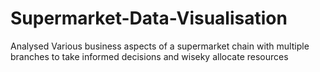 # Supermarket-Data-Visualisation
Analysed Various business aspects of a supermarket chain with multiple branches to take informed decisions and wiseky allocate resources
